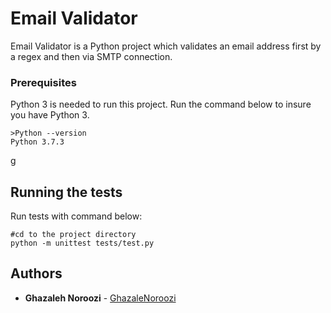 # Email Validator

Email Validator is a Python project which validates an email address first by a regex and then via SMTP connection.

### Prerequisites

Python 3 is needed to run this project. Run the command below to insure you have Python 3.
```
>Python --version
Python 3.7.3
```

g

## Running the tests

Run tests with command below:

```
#cd to the project directory
python -m unittest tests/test.py
```
## Authors

* **Ghazaleh Noroozi** - [GhazaleNoroozi](https://github.com/GhazaleNoroozi)
